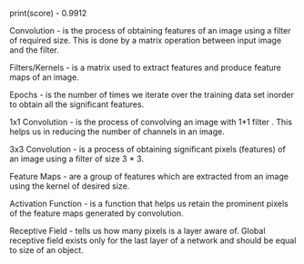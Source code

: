 print(score)  -  0.9912

Convolution - is the process of obtaining features of an image using a filter of required size. This is done by a matrix operation between input image and the filter.

Filters/Kernels - is a matrix used to extract features and produce feature maps of an image.

Epochs - is the number of times we iterate over the training data set inorder to obtain all the significant features.

1x1 Convolution - is the process of convolving an image with 1*1 filter . This helps us in reducing the number of channels in an image.

3x3 Convolution - is a process of obtaining significant pixels (features) of an image using a filter of size 3 * 3.

Feature Maps - are a group of features which are extracted from an image using the kernel of desired size.

Activation Function - is a function that helps us retain the prominent pixels of the feature maps generated by convolution.

Receptive Field - tells us how many pixels is a layer aware of. Global receptive field exists only for the last layer of a network and should be equal to size of an object.
